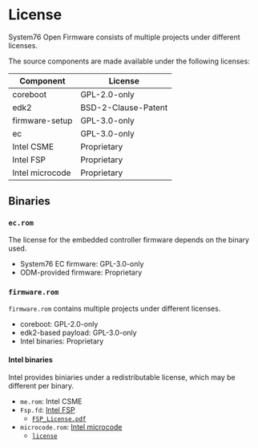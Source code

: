 # License

System76 Open Firmware consists of multiple projects under different licenses.

The source components are made available under the following licenses:

| Component       | License             |
| ---------       | -------             |
| coreboot        | GPL-2.0-only        |
| edk2            | BSD-2-Clause-Patent |
| firmware-setup  | GPL-3.0-only        |
| ec              | GPL-3.0-only        |
| Intel CSME      | Proprietary         |
| Intel FSP       | Proprietary         |
| Intel microcode | Proprietary         |

## Binaries

### `ec.rom`

The license for the embedded controller firmware depends on the binary used.

- System76 EC firmware: GPL-3.0-only
- ODM-provided firmware: Proprietary

### `firmware.rom`

`firmware.rom` contains multiple projects under different licenses.

- coreboot: GPL-2.0-only
- edk2-based payload: GPL-3.0-only
- Intel binaries: Proprietary

#### Intel binaries

Intel provides biniaries under a redistributable license, which may be
different per binary.

- `me.rom`: Intel CSME
- `Fsp.fd`: [Intel FSP](https://github.com/intel/fsp)
  - [`FSP_License.pdf`](https://github.com/intel/FSP/blob/master/FSP_License.pdf)
- `microcode.rom`: [Intel microcode](https://github.com/intel/Intel-Linux-Processor-Microcode-Data-Files)
  - [`license`](https://github.com/intel/Intel-Linux-Processor-Microcode-Data-Files/blob/main/license)

